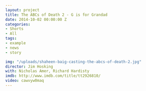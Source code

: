 ```yaml
---
layout: project
title: The ABCs of Death 2 - G is for Grandad
date: 2014-10-02 00:00:00 Z
categories:
- Shorts
- All
tags:
- example
- news
- story

img: "/uploads/shaheen-baig-casting-the-abcs-of-death-2.jpg"
director: Jim Hosking
with: Nicholas Amer, Richard Hardisty
imdb: http://www.imdb.com/title/tt2926810/
video: cawvyw0maq
---
```


